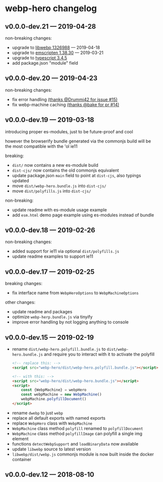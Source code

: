 
# webp-hero changelog

## v0.0.0-dev.21 — 2019-04-28

non-breaking changes:
- upgrade to [libwebp 1326988](https://github.com/webmproject/libwebp/commit/1326988d1091202be426aba07d0061b6759862ff) — 2019-04-18
- upgrade to [emscripten 1.38.30](https://github.com/emscripten-core/emscripten/releases/tag/1.38.30) — 2019-03-21
- upgrade to [typescript 3.4.5](https://github.com/Microsoft/TypeScript/releases/tag/v3.4.5)
- add package.json "module" field

## v0.0.0-dev.20 — 2019-04-23

non-breaking changes:
- fix error handling [(thanks @Drummi42 for issue #15)](https://github.com/chase-moskal/webp-hero/issues/15)
- fix webp-machine caching [(thanks @bake for pr #14)](https://github.com/chase-moskal/webp-hero/pull/14)

## v0.0.0-dev.19 — 2019-03-18

introducing proper es-modules, just to be future-proof and cool

however the browserify bundle generated via the commonjs build will be the most compatible with the 'ol ie11

breaking:
- `dist/` now contains a new es-module build
- `dist-cjs/` now contains the old commonjs equivalent
- update package.json `main` field to point at `dist-cjs`, also typings updated
- move `dist/webp-hero.bundle.js` into `dist-cjs/`
- move `dist/polyfills.js` into `dist-cjs/`

non-breaking:
- update readme with es-module usage example
- add `esm.html` demo page example using es-modules instead of bundle

## v0.0.0-dev.18 — 2019-02-26

non-breaking changes:
- added support for ie11 via optional `dist/polyfills.js`
- update readme examples to support ie11

## v0.0.0-dev.17 — 2019-02-25

breaking changes:
- fix interface name from `WebpHeroOptions` to `WebpMachineOptions`

other changes:
- update readme and packages
- optimize `webp-herp.bundle.js` via tinyify
- improve error handling by not logging anything to console

## v0.0.0-dev.15 — 2019-02-19

- rename `dist/webp-hero.polyfill.bundle.js` to `dist/webp-hero.bundle.js` and require you to interact with it to activate the polyfill
	```html
	<!-- replace this: -->
	<script src="webp-hero/dist/webp-hero.polyfill.bundle.js"></script>

	<!-- with this: -->
	<script src="webp-hero/dist/webp-hero.bundle.js"></script>
	<script>
		const {WebpMachine} = webpHero
		const webpMachine = new WebpMachine()
		webpMachine.polyfillDocument()
	</script>
	```
- rename `dwebp` to just `webp`
- replace all default exports with named exports
- replace `WebpHero` class with `WebpMachine`
- `WebpMachine` class method `polyfill` renamed to `polyfillDocument`
- `WebpMachine` class method `polyfillImage` can polyfill a single img element
- functions `detectWebpSupport` and `loadBinaryData` now available
- update `libwebp` source to latest version
- `libwebp/dist/webp.js` commonjs module is now built inside the docker container

## v0.0.0-dev.12 — 2018-08-10

